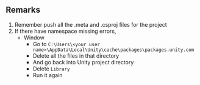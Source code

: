 ## Remarks

1. Remember push all the .meta and .csproj files for the project
2. If there have namespace missing errors,
   - Window
     - Go to `C:\Users\<your user name>\AppData\Local\Unity\cache\packages\packages.unity.com`
     - Delete all the files in that directory
     - And go back into Unity project directory
     - Delete `Library`
     - Run it again
